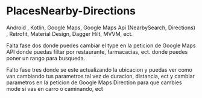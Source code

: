 # PlacesNearby-Directions
Android , Kotlin, Google Maps, Google Maps Api (NearbySearch, Directions) , Retrofit, Material Design, Dagger Hilt, MVVM, ect.

Falta fase dos donde puedes cambiar el type en la peticion de Google Maps API donde puedas filtar por restaurante, farmacacias, ect.
donde puedes poner un rango para busqueda.

Falto fase tres donde se este actualizando la ubicacion y puedas ver como van cambiando tus parametros tal vez de duracion, distancia, ect y cambiar parametros en la peticion de Google Maps Direction para que cambies mode si vas en carro o caminando, ect
